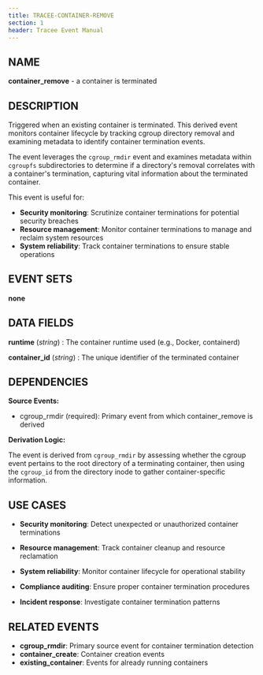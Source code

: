```yaml
---
title: TRACEE-CONTAINER-REMOVE
section: 1
header: Tracee Event Manual
---
```


## NAME

**container_remove** - a container is terminated

## DESCRIPTION

Triggered when an existing container is terminated. This derived event monitors container lifecycle by tracking cgroup directory removal and examining metadata to identify container termination events.

The event leverages the `cgroup_rmdir` event and examines metadata within `cgroupfs` subdirectories to determine if a directory's removal correlates with a container's termination, capturing vital information about the terminated container.

This event is useful for:

- **Security monitoring**: Scrutinize container terminations for potential security breaches
- **Resource management**: Monitor container terminations to manage and reclaim system resources
- **System reliability**: Track container terminations to ensure stable operations

## EVENT SETS

**none**

## DATA FIELDS

**runtime** (*string*)
: The container runtime used (e.g., Docker, containerd)

**container_id** (*string*)
: The unique identifier of the terminated container

## DEPENDENCIES

**Source Events:**

- cgroup_rmdir (required): Primary event from which container_remove is derived

**Derivation Logic:**

The event is derived from `cgroup_rmdir` by assessing whether the cgroup event pertains to the root directory of a terminating container, then using the `cgroup_id` from the directory inode to gather container-specific information.

## USE CASES

- **Security monitoring**: Detect unexpected or unauthorized container terminations

- **Resource management**: Track container cleanup and resource reclamation

- **System reliability**: Monitor container lifecycle for operational stability

- **Compliance auditing**: Ensure proper container termination procedures

- **Incident response**: Investigate container termination patterns

## RELATED EVENTS

- **cgroup_rmdir**: Primary source event for container termination detection
- **container_create**: Container creation events
- **existing_container**: Events for already running containers